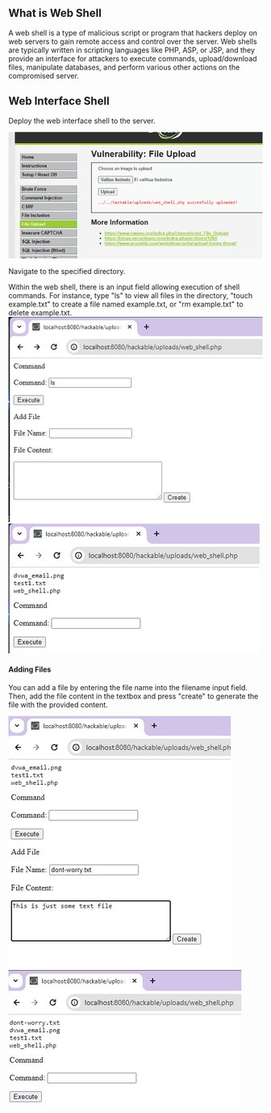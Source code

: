 ## What is Web Shell

A web shell is a type of malicious script or program that hackers deploy on web servers to gain remote access and control over the server. Web shells are typically written in scripting languages like PHP, ASP, or JSP, and they provide an interface for attackers to execute commands, upload/download files, manipulate databases, and perform various other actions on the compromised server.

## Web Interface Shell


Deploy the web interface shell to the server.

![example](/image/upload-shell.jpg)

Navigate to the specified directory.

Within the web shell, there is an input field allowing execution of shell commands. For instance, type "ls" to view all files in the directory, "touch example.txt" to create a file named example.txt, or "rm example.txt" to delete example.txt.
![example](/image/example-ls.jpg)
![example](/image/show-all-file-in-director.jpg)

#### Adding Files

You can add a file by entering the file name into the filename input field. Then, add the file content in the textbox and press "create" to generate the file with the provided content.

![example](/image/create-file.jpg)
![example](/image/suc-adding-file.jpg)